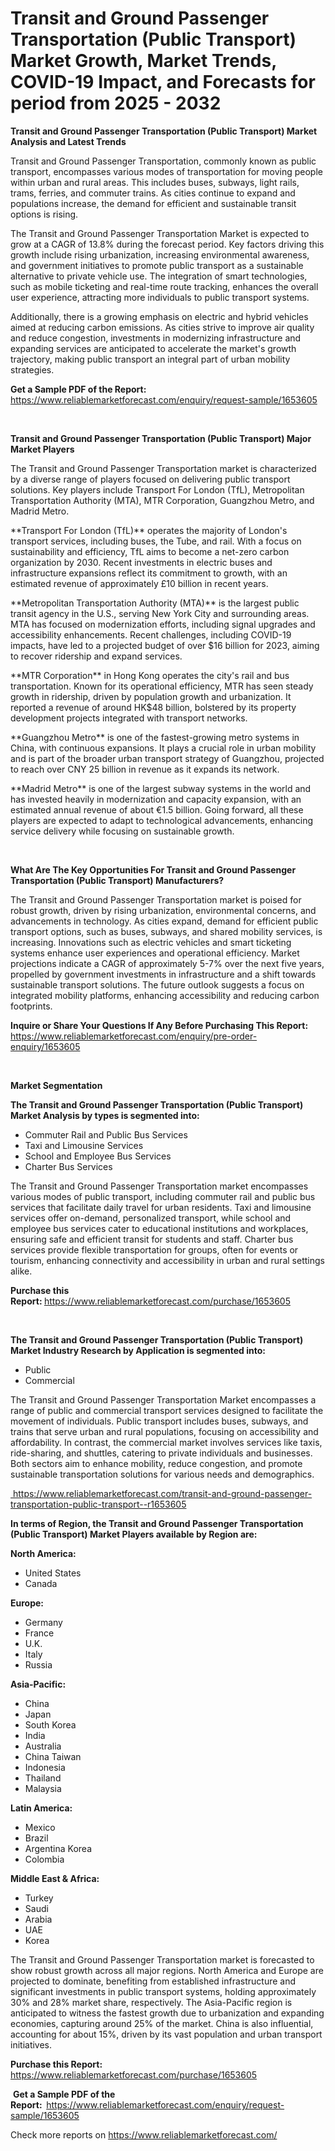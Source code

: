 <p><h1>Transit and Ground Passenger Transportation (Public Transport) Market Growth, Market Trends, COVID-19 Impact, and Forecasts for period from 2025 - 2032</h1></p><p><strong>Transit and Ground Passenger Transportation (Public Transport) Market Analysis and Latest Trends</strong></p>
<p><p>Transit and Ground Passenger Transportation, commonly known as public transport, encompasses various modes of transportation for moving people within urban and rural areas. This includes buses, subways, light rails, trams, ferries, and commuter trains. As cities continue to expand and populations increase, the demand for efficient and sustainable transit options is rising.</p><p>The Transit and Ground Passenger Transportation Market is expected to grow at a CAGR of 13.8% during the forecast period. Key factors driving this growth include rising urbanization, increasing environmental awareness, and government initiatives to promote public transport as a sustainable alternative to private vehicle use. The integration of smart technologies, such as mobile ticketing and real-time route tracking, enhances the overall user experience, attracting more individuals to public transport systems. </p><p>Additionally, there is a growing emphasis on electric and hybrid vehicles aimed at reducing carbon emissions. As cities strive to improve air quality and reduce congestion, investments in modernizing infrastructure and expanding services are anticipated to accelerate the market's growth trajectory, making public transport an integral part of urban mobility strategies.</p></p>
<p><strong>Get a Sample PDF of the Report:&nbsp;</strong> <a href="https://www.reliablemarketforecast.com/enquiry/request-sample/1653605?utm_campaign=2783&utm_medium=2&utm_source=Github&utm_content=ia&utm_term=30032025&utm_id=transit-and-ground-passenger-transportation-public-transport">https://www.reliablemarketforecast.com/enquiry/request-sample/1653605</a></p>
<p>&nbsp;</p>
<p><strong>Transit and Ground Passenger Transportation (Public Transport) Major Market Players</strong></p>
<p><p>The Transit and Ground Passenger Transportation market is characterized by a diverse range of players focused on delivering public transport solutions. Key players include Transport For London (TfL), Metropolitan Transportation Authority (MTA), MTR Corporation, Guangzhou Metro, and Madrid Metro.</p><p>**Transport For London (TfL)** operates the majority of London's transport services, including buses, the Tube, and rail. With a focus on sustainability and efficiency, TfL aims to become a net-zero carbon organization by 2030. Recent investments in electric buses and infrastructure expansions reflect its commitment to growth, with an estimated revenue of approximately £10 billion in recent years.</p><p>**Metropolitan Transportation Authority (MTA)** is the largest public transit agency in the U.S., serving New York City and surrounding areas. MTA has focused on modernization efforts, including signal upgrades and accessibility enhancements. Recent challenges, including COVID-19 impacts, have led to a projected budget of over $16 billion for 2023, aiming to recover ridership and expand services.</p><p>**MTR Corporation** in Hong Kong operates the city's rail and bus transportation. Known for its operational efficiency, MTR has seen steady growth in ridership, driven by population growth and urbanization. It reported a revenue of around HK$48 billion, bolstered by its property development projects integrated with transport networks.</p><p>**Guangzhou Metro** is one of the fastest-growing metro systems in China, with continuous expansions. It plays a crucial role in urban mobility and is part of the broader urban transport strategy of Guangzhou, projected to reach over CNY 25 billion in revenue as it expands its network.</p><p>**Madrid Metro** is one of the largest subway systems in the world and has invested heavily in modernization and capacity expansion, with an estimated annual revenue of about €1.5 billion. Going forward, all these players are expected to adapt to technological advancements, enhancing service delivery while focusing on sustainable growth.</p></p>
<p>&nbsp;</p>
<p><strong>What Are The Key Opportunities For Transit and Ground Passenger Transportation (Public Transport) Manufacturers?</strong></p>
<p><p>The Transit and Ground Passenger Transportation market is poised for robust growth, driven by rising urbanization, environmental concerns, and advancements in technology. As cities expand, demand for efficient public transport options, such as buses, subways, and shared mobility services, is increasing. Innovations such as electric vehicles and smart ticketing systems enhance user experiences and operational efficiency. Market projections indicate a CAGR of approximately 5-7% over the next five years, propelled by government investments in infrastructure and a shift towards sustainable transport solutions. The future outlook suggests a focus on integrated mobility platforms, enhancing accessibility and reducing carbon footprints.</p></p>
<p><strong>Inquire or Share Your Questions If Any Before Purchasing This Report:</strong> <a href="https://www.reliablemarketforecast.com/enquiry/pre-order-enquiry/1653605?utm_campaign=2783&utm_medium=2&utm_source=Github&utm_content=ia&utm_term=30032025&utm_id=transit-and-ground-passenger-transportation-public-transport">https://www.reliablemarketforecast.com/enquiry/pre-order-enquiry/1653605</a></p>
<p>&nbsp;</p>
<p><strong>Market Segmentation</strong></p>
<p><strong>The Transit and Ground Passenger Transportation (Public Transport) Market Analysis by types is segmented into:</strong></p>
<p><ul><li>Commuter Rail and Public Bus Services</li><li>Taxi and Limousine Services</li><li>School and Employee Bus Services</li><li>Charter Bus Services</li></ul></p>
<p><p>The Transit and Ground Passenger Transportation market encompasses various modes of public transport, including commuter rail and public bus services that facilitate daily travel for urban residents. Taxi and limousine services offer on-demand, personalized transport, while school and employee bus services cater to educational institutions and workplaces, ensuring safe and efficient transit for students and staff. Charter bus services provide flexible transportation for groups, often for events or tourism, enhancing connectivity and accessibility in urban and rural settings alike.</p></p>
<p><strong>Purchase this Report:&nbsp;</strong><a href="https://www.reliablemarketforecast.com/purchase/1653605?utm_campaign=2783&utm_medium=2&utm_source=Github&utm_content=ia&utm_term=30032025&utm_id=transit-and-ground-passenger-transportation-public-transport">https://www.reliablemarketforecast.com/purchase/1653605</a></p>
<p>&nbsp;</p>
<p><strong>The Transit and Ground Passenger Transportation (Public Transport) Market Industry Research by Application is segmented into:</strong></p>
<p><ul><li>Public</li><li>Commercial</li></ul></p>
<p><p>The Transit and Ground Passenger Transportation Market encompasses a range of public and commercial transport services designed to facilitate the movement of individuals. Public transport includes buses, subways, and trains that serve urban and rural populations, focusing on accessibility and affordability. In contrast, the commercial market involves services like taxis, ride-sharing, and shuttles, catering to private individuals and businesses. Both sectors aim to enhance mobility, reduce congestion, and promote sustainable transportation solutions for various needs and demographics.</p></p>
<p><a href="https://www.reliablemarketforecast.com/transit-and-ground-passenger-transportation-public-transport--r1653605?utm_campaign=2783&utm_medium=2&utm_source=Github&utm_content=ia&utm_term=30032025&utm_id=transit-and-ground-passenger-transportation-public-transport">&nbsp;https://www.reliablemarketforecast.com/transit-and-ground-passenger-transportation-public-transport--r1653605</a></p>
<p><strong>In terms of Region, the Transit and Ground Passenger Transportation (Public Transport) Market Players available by Region are:</strong></p>
<p>
    <p> <strong> North America: </strong>
        <ul>
            <li>United States</li>
            <li>Canada</li>
        </ul>
        </p> 
    <p> <strong> Europe: </strong>
        <ul>
            <li>Germany</li>
            <li>France</li>
            <li>U.K.</li>
            <li>Italy</li>
            <li>Russia</li>
        </ul>
        </p> 
    <p> <strong> Asia-Pacific: </strong>
        <ul>
            <li>China</li>
            <li>Japan</li>
            <li>South Korea</li>
            <li>India</li>
            <li>Australia</li>
            <li>China Taiwan</li>
            <li>Indonesia</li>
            <li>Thailand</li>
            <li>Malaysia</li>
        </ul>
        </p> 
    <p> <strong> Latin America: </strong>
        <ul>
            <li>Mexico</li>
            <li>Brazil</li>
            <li>Argentina Korea</li>
            <li>Colombia</li>
        </ul>
        </p> 
    <p> <strong> Middle East & Africa: </strong>
        <ul>
            <li>Turkey</li>
            <li>Saudi</li>
            <li>Arabia</li>
            <li>UAE</li>
            <li>Korea</li>
        </ul>
    </p>
    </p>
<p><p>The Transit and Ground Passenger Transportation market is forecasted to show robust growth across all major regions. North America and Europe are projected to dominate, benefiting from established infrastructure and significant investments in public transport systems, holding approximately 30% and 28% market share, respectively. The Asia-Pacific region is anticipated to witness the fastest growth due to urbanization and expanding economies, capturing around 25% of the market. China is also influential, accounting for about 15%, driven by its vast population and urban transport initiatives.</p></p>
<p><strong>Purchase this Report: </strong><a href="https://www.reliablemarketforecast.com/purchase/1653605?utm_campaign=2783&utm_medium=2&utm_source=Github&utm_content=ia&utm_term=30032025&utm_id=transit-and-ground-passenger-transportation-public-transport">https://www.reliablemarketforecast.com/purchase/1653605</a></p>
<p>&nbsp;<strong>Get a Sample PDF of the Report:&nbsp;&nbsp;</strong><a href="https://www.reliablemarketforecast.com/enquiry/request-sample/1653605?utm_campaign=2783&utm_medium=2&utm_source=Github&utm_content=ia&utm_term=30032025&utm_id=transit-and-ground-passenger-transportation-public-transport">https://www.reliablemarketforecast.com/enquiry/request-sample/1653605</a></p>
<p><strong></strong></p>
<p>Check more reports on <a href="https://www.reliablemarketforecast.com/?utm_campaign=2783&utm_medium=2&utm_source=Github&utm_content=ia&utm_term=30032025&utm_id=transit-and-ground-passenger-transportation-public-transport">https://www.reliablemarketforecast.com/</a></p>